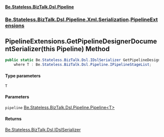 #### [Be.Stateless.BizTalk.Dsl.Pipeline](README.md 'README')
### [Be.Stateless.BizTalk.Dsl.Pipeline.Xml.Serialization](Be.Stateless.BizTalk.Dsl.Pipeline.Xml.Serialization.md 'Be.Stateless.BizTalk.Dsl.Pipeline.Xml.Serialization').[PipelineExtensions](PipelineExtensions.md 'Be.Stateless.BizTalk.Dsl.Pipeline.Xml.Serialization.PipelineExtensions')

## PipelineExtensions.GetPipelineDesignerDocumentSerializer<T>(this Pipeline<T>) Method

```csharp
public static Be.Stateless.BizTalk.Dsl.IDslSerializer GetPipelineDesignerDocumentSerializer<T>(this Be.Stateless.BizTalk.Dsl.Pipeline.Pipeline<T> pipeline)
    where T : Be.Stateless.BizTalk.Dsl.Pipeline.IPipelineStageList;
```
#### Type parameters

<a name='Be.Stateless.BizTalk.Dsl.Pipeline.Xml.Serialization.PipelineExtensions.GetPipelineDesignerDocumentSerializer_T_(thisBe.Stateless.BizTalk.Dsl.Pipeline.Pipeline_T_).T'></a>

`T`
#### Parameters

<a name='Be.Stateless.BizTalk.Dsl.Pipeline.Xml.Serialization.PipelineExtensions.GetPipelineDesignerDocumentSerializer_T_(thisBe.Stateless.BizTalk.Dsl.Pipeline.Pipeline_T_).pipeline'></a>

`pipeline` [Be.Stateless.BizTalk.Dsl.Pipeline.Pipeline&lt;](Pipeline_T_.md 'Be.Stateless.BizTalk.Dsl.Pipeline.Pipeline<T>')[T](PipelineExtensions.GetPipelineDesignerDocumentSerializer_T_(thisPipeline_T_).md#Be.Stateless.BizTalk.Dsl.Pipeline.Xml.Serialization.PipelineExtensions.GetPipelineDesignerDocumentSerializer_T_(thisBe.Stateless.BizTalk.Dsl.Pipeline.Pipeline_T_).T 'Be.Stateless.BizTalk.Dsl.Pipeline.Xml.Serialization.PipelineExtensions.GetPipelineDesignerDocumentSerializer<T>(this Be.Stateless.BizTalk.Dsl.Pipeline.Pipeline<T>).T')[&gt;](Pipeline_T_.md 'Be.Stateless.BizTalk.Dsl.Pipeline.Pipeline<T>')

#### Returns
[Be.Stateless.BizTalk.Dsl.IDslSerializer](https://docs.microsoft.com/en-us/dotnet/api/Be.Stateless.BizTalk.Dsl.IDslSerializer 'Be.Stateless.BizTalk.Dsl.IDslSerializer')
